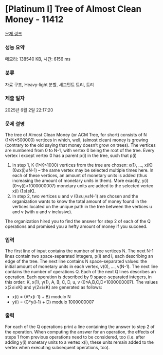 # [Platinum I] Tree of Almost Clean Money - 11412 

[문제 링크](https://www.acmicpc.net/problem/11412) 

### 성능 요약

메모리: 138540 KB, 시간: 6156 ms

### 분류

자료 구조, Heavy-light 분할, 세그먼트 트리, 트리

### 제출 일자

2025년 6월 2일 22:17:20

### 문제 설명

<p>The tree of Almost Clean Money (or ACM Tree, for short) consists of N (1≤N≤500000) vertices in which, well, (almost clean) money is growing (contrary to the old saying that money doesn’t grow on trees). The vertices are numbered from 0 to N-1, with vertex 0 being the root of the tree. Every vertex i except vertex 0 has a parent p(i) in the tree, such that p(i)<i. Initially, every vertex contains v(i) (0≤v(i)<1000000007) monetary units. Due to its special properties, the tree has attracted the attention of a large money laundering organization, who wants to use the tree for its money “cleansing” business. This organization wants to execute Q (1≤Q≤50000) operations on the tree. Each operation consists of two steps:</p>

<ol>
	<li>In step 1, K (1≤K≤1000) vertices from the tree are chosen: x(1), …, x(K) (0≤x(i)≤N-1) – the same vertex may be selected multiple times here. In each of these vertices, an amount of monetary units is added (thus increasing the amount of monetary units in them). More exactly, y(i) (0≤y(i)<1000000007) monetary units are added to the selected vertex x(i) (1≤i≤K).</li>
	<li>In step 2, two vertices u and v (0≤u,v≤N-1) are chosen and the organization wants to know the total amount of money found in the vertices located on the unique path in the tree between the vertices u and v (with u and v inclusive).</li>
</ol>

<p>The organization hired you to find the answer for step 2 of each of the Q operations and promised you a hefty amount of money if you succeed.</p>

### 입력 

 <p>The first line of input contains the number of tree vertices N. The next N-1 lines contain two space-separated integers, p(i) and i, each describing an edge of the tree. The next line contains N space-separated values: the initial amount of monetary units in each vertex, v(0), …, v(N-1). The next line contains the number of operations Q. Each of the next Q lines describes an operation. Each operation is described by 9 space-separated integers, in this order: K, x(1), y(1), A, B, C, D, u, v (0≤A,B,C,D<1000000007). The values x(2≤i≤K) and y(2≤i≤K) are generated as follows:</p>

<ul>
	<li>x(i) = (A*x(i-1) + B) modulo N</li>
	<li>y(i) = (C*y(i-1) + D) modulo 1000000007</li>
</ul>

### 출력 

 <p>For each of the Q operations print a line containing the answer to step 2 of the operation. When computing the answer for an operation, the effects of steps 1 from previous operations need to be considered, too (i.e. after adding y(i) monetary units to a vertex x(i), these units remain added to the vertex when executing subsequent operations, too).</p>

